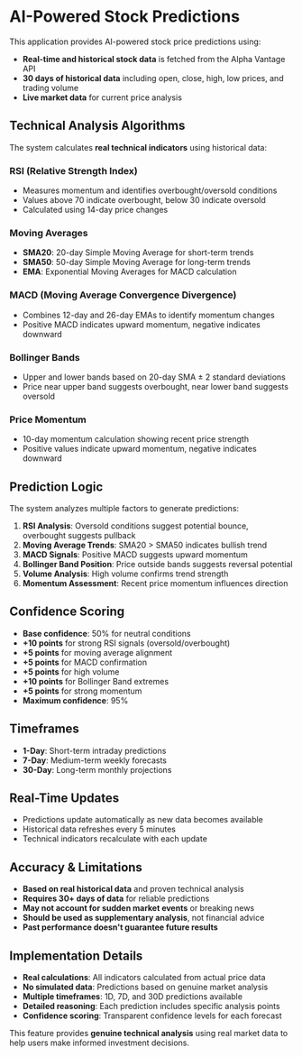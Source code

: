 # AI-Powered Stock Predictions

This application provides AI-powered stock price predictions using:

- **Real-time and historical stock data** is fetched from the Alpha Vantage API
- **30 days of historical data** including open, close, high, low prices, and trading volume
- **Live market data** for current price analysis

## Technical Analysis Algorithms
The system calculates **real technical indicators** using historical data:

### RSI (Relative Strength Index)
- Measures momentum and identifies overbought/oversold conditions
- Values above 70 indicate overbought, below 30 indicate oversold
- Calculated using 14-day price changes

### Moving Averages
- **SMA20**: 20-day Simple Moving Average for short-term trends
- **SMA50**: 50-day Simple Moving Average for long-term trends
- **EMA**: Exponential Moving Averages for MACD calculation

### MACD (Moving Average Convergence Divergence)
- Combines 12-day and 26-day EMAs to identify momentum changes
- Positive MACD indicates upward momentum, negative indicates downward

### Bollinger Bands
- Upper and lower bands based on 20-day SMA ± 2 standard deviations
- Price near upper band suggests overbought, near lower band suggests oversold

### Price Momentum
- 10-day momentum calculation showing recent price strength
- Positive values indicate upward momentum, negative indicates downward

## Prediction Logic
The system analyzes multiple factors to generate predictions:

1. **RSI Analysis**: Oversold conditions suggest potential bounce, overbought suggests pullback
2. **Moving Average Trends**: SMA20 > SMA50 indicates bullish trend
3. **MACD Signals**: Positive MACD suggests upward momentum
4. **Bollinger Band Position**: Price outside bands suggests reversal potential
5. **Volume Analysis**: High volume confirms trend strength
6. **Momentum Assessment**: Recent price momentum influences direction

## Confidence Scoring
- **Base confidence**: 50% for neutral conditions
- **+10 points** for strong RSI signals (oversold/overbought)
- **+5 points** for moving average alignment
- **+5 points** for MACD confirmation
- **+5 points** for high volume
- **+10 points** for Bollinger Band extremes
- **+5 points** for strong momentum
- **Maximum confidence**: 95%

## Timeframes
- **1-Day**: Short-term intraday predictions
- **7-Day**: Medium-term weekly forecasts
- **30-Day**: Long-term monthly projections

## Real-Time Updates
- Predictions update automatically as new data becomes available
- Historical data refreshes every 5 minutes
- Technical indicators recalculate with each update

## Accuracy & Limitations
- **Based on real historical data** and proven technical analysis
- **Requires 30+ days of data** for reliable predictions
- **May not account for sudden market events** or breaking news
- **Should be used as supplementary analysis**, not financial advice
- **Past performance doesn't guarantee future results**

## Implementation Details
- **Real calculations**: All indicators calculated from actual price data
- **No simulated data**: Predictions based on genuine market analysis
- **Multiple timeframes**: 1D, 7D, and 30D predictions available
- **Detailed reasoning**: Each prediction includes specific analysis points
- **Confidence scoring**: Transparent confidence levels for each forecast

This feature provides **genuine technical analysis** using real market data to help users make informed investment decisions.
